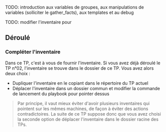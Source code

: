 TODO: introduction aux variables de groupes, aux manipulations de variables (solliciter le gather_facts), aux templates et au debug


TODO: modifier l'inventaire pour 


## Déroulé

### Compléter l'inventaire

Dans ce TP, c'est à vous de fournir l'inventaire. Si vous avez déjà déroulé le TP n°02, l'inventaire se trouve dans le dossier de ce TP. Vous avez alors deux choix :
- Dupliquer l'inventaire en le copiant dans le répertoire du TP actuel
- Déplacer l'inventaire dans un dossier commun et modifier la commande de lancement du playbook pour pointer dessus

> Par principe, il vaut mieux éviter d'avoir plusieurs inventaires qui pointent sur les mêmes machines, de façon à éviter des actions contradictoires. La suite de ce TP suppose donc que vous avez choisi la seconde option de déplacer l'inventaire dans le dossier racine des TPs.